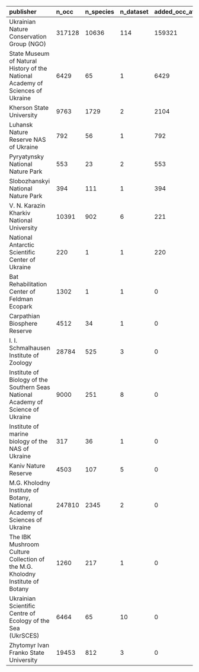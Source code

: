 |publisher                                                                        |n_occ  |n_species |n_dataset |added_occ_after_war |added_species_after_war |added_dataset_after_war |publisher_link                                                                         |
|:--------------------------------------------------------------------------------|:------|:---------|:---------|:-------------------|:-----------------------|:-----------------------|:--------------------------------------------------------------------------------------|
|Ukrainian Nature Conservation Group (NGO)                                        |317128 |10636     |114       |159321              |4952                    |63                      |<a href="https://www.gbif.org/publisher/ca2fd897-6108-4361-91f8-b39dc8d12d13">link</a> |
|State Museum of Natural History of the National Academy of Sciences of Ukraine   |6429   |65        |1         |6429                |65                      |1                       |<a href="https://www.gbif.org/publisher/b59be93d-0036-42fc-87dc-328aa583baf3">link</a> |
|Kherson State University                                                         |9763   |1729      |2         |2104                |357                     |1                       |<a href="https://www.gbif.org/publisher/adc3d841-aefb-4d7c-9ab1-2156d614b27b">link</a> |
|Luhansk Nature Reserve NAS of Ukraine                                            |792    |56        |1         |792                 |56                      |1                       |<a href="https://www.gbif.org/publisher/ba638ca7-85a0-4ac9-9642-d6f281542ae6">link</a> |
|Pyryatynsky National Nature Park                                                 |553    |23        |2         |553                 |23                      |2                       |<a href="https://www.gbif.org/publisher/dc972784-b037-44da-a29c-b56637874d27">link</a> |
|Slobozhanskyi National Nature Park                                               |394    |111       |1         |394                 |111                     |1                       |<a href="https://www.gbif.org/publisher/35772408-85bc-4806-8074-30a746c18bcd">link</a> |
|V. N. Karazin Kharkiv National University                                        |10391  |902       |6         |221                 |-132                    |1                       |<a href="https://www.gbif.org/publisher/b835f634-e4ed-4d54-bbcf-e0e6344a8c88">link</a> |
|National Antarctic Scientific Center of Ukraine                                  |220    |1         |1         |220                 |1                       |1                       |<a href="https://www.gbif.org/publisher/a1e6f946-2ce2-4006-b828-834037e4160f">link</a> |
|Bat Rehabilitation Center of Feldman Ecopark                                     |1302   |1         |1         |0                   |0                       |0                       |<a href="https://www.gbif.org/publisher/8feb372a-d841-4244-8bb7-2db339e221a0">link</a> |
|Carpathian Biosphere Reserve                                                     |4512   |34        |1         |0                   |0                       |0                       |<a href="https://www.gbif.org/publisher/34046a03-10ac-45d4-9b09-edabf93deea7">link</a> |
|I. I. Schmalhausen Institute of Zoology                                          |28784  |525       |3         |0                   |0                       |0                       |<a href="https://www.gbif.org/publisher/f43d0d02-84e6-468e-8832-a0906a10b4e9">link</a> |
|Institute of Biology of the Southern Seas National Academy of Science of Ukraine |9000   |251       |8         |0                   |0                       |0                       |<a href="https://www.gbif.org/publisher/88e72a7e-1b18-420f-ab67-9d423addab8c">link</a> |
|Institute of marine biology of the NAS of Ukraine                                |317    |36        |1         |0                   |0                       |0                       |<a href="https://www.gbif.org/publisher/65f03fb2-2f4e-4454-ba98-745c183fe3d0">link</a> |
|Kaniv Nature Reserve                                                             |4503   |107       |5         |0                   |0                       |0                       |<a href="https://www.gbif.org/publisher/3e71cdcc-aed1-4381-924e-7dba6cd2e57a">link</a> |
|M.G. Kholodny Institute of Botany, National Academy of Sciences of Ukraine       |247810 |2345      |2         |0                   |0                       |0                       |<a href="https://www.gbif.org/publisher/5f5b96f6-73a7-475d-87ac-c968053f6dfe">link</a> |
|The IBK Mushroom Culture Collection of the M.G. Kholodny Institute of Botany     |1260   |217       |1         |0                   |0                       |0                       |<a href="https://www.gbif.org/publisher/1ce84f9e-a0da-4bf7-9bf9-c469dd4cdc54">link</a> |
|Ukrainian Scientific Centre of Ecology of the Sea (UkrSCES)                      |6464   |65        |10        |0                   |0                       |0                       |<a href="https://www.gbif.org/publisher/b9a1023a-e508-4168-a837-fa0781820a8b">link</a> |
|Zhytomyr Ivan Franko State University                                            |19453  |812       |3         |0                   |0                       |0                       |<a href="https://www.gbif.org/publisher/ec158bb6-d6fb-4701-a76b-65be3eb2393d">link</a> |
